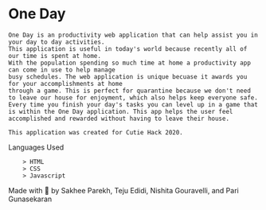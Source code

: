 # One Day

    One Day is an productivity web application that can help assist you in your day to day activities.
    This application is useful in today's world because recently all of our time is spent at home. 
    With the population spending so much time at home a productivity app can come in use to help manage 
    busy schedules. The web application is unique becuase it awards you for your accomplishments at home 
    through a game. This is perfect for quarantine because we don't need to leave our house for enjoyment, which also helps keep everyone safe. Every time you finish your day's tasks you can level up in a game that is within the One Day application. This app helps the user feel accomplished and rewarded without having to leave their house.

    This application was created for Cutie Hack 2020.
    
Languages Used

        > HTML
        > CSS
        > Javascript 
        
        
       
Made with 🖤 by Sakhee Parekh, Teju Edidi, Nishita Gouravelli, and Pari Gunasekaran    

